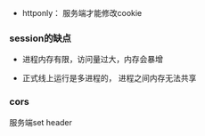 - httponly： 服务端才能修改cookie

### session的缺点

- 进程内存有限，访问量过大，内存会暴增

- 正式线上运行是多进程的， 进程之间内存无法共享

### cors

服务端set header